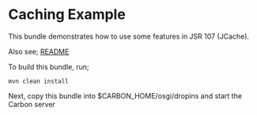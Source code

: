 # Caching Example

This bundle demonstrates how to use some features in JSR 107 (JCache).

Also see; [README](../../README.md)

To build this bundle, run;
```
mvn clean install
```

Next, copy this bundle into $CARBON_HOME/osgi/dropins and start the Carbon server